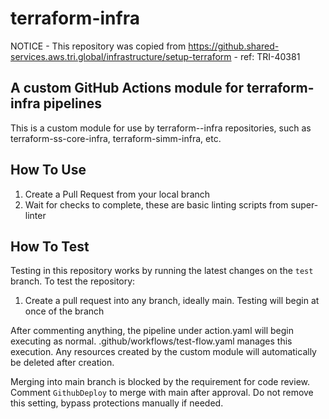 # terraform-infra

 NOTICE - This repository was copied from <https://github.shared-services.aws.tri.global/infrastructure/setup-terraform> - ref: TRI-40381


## A custom GitHub Actions module for terraform-infra pipelines

This is a custom module for use by terraform-<org>-infra repositories, such as terraform-ss-core-infra, terraform-simm-infra, etc.

## How To Use

1. Create a Pull Request from your local branch
2. Wait for checks to complete, these are basic linting scripts from super-linter

## How To Test

Testing in this repository works by running the latest changes on the `test` branch. To test the repository:

1. Create a pull request into any branch, ideally main. Testing will begin at once of the branch

After commenting anything, the pipeline under action.yaml will begin executing as normal.
.github/workflows/test-flow.yaml manages this execution. Any resources created by the custom module will automatically be deleted after creation.

Merging into main branch is blocked by the requirement for code review. Comment `GithubDeploy` to merge with main after approval. Do not remove this setting, bypass protections manually if needed.